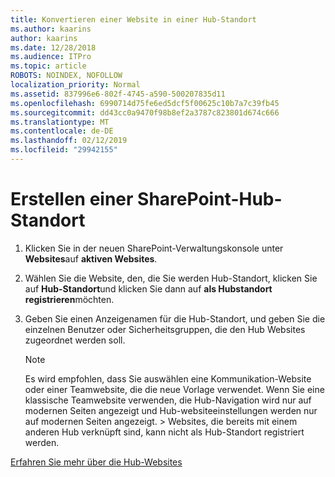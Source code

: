 ```yaml
---
title: Konvertieren einer Website in einer Hub-Standort
ms.author: kaarins
author: kaarins
ms.date: 12/28/2018
ms.audience: ITPro
ms.topic: article
ROBOTS: NOINDEX, NOFOLLOW
localization_priority: Normal
ms.assetid: 837996e6-802f-4745-a590-500207835d11
ms.openlocfilehash: 6990714d75fe6ed5dcf5f00625c10b7a7c39fb45
ms.sourcegitcommit: dd43cc0a9470f98b8ef2a3787c823801d674c666
ms.translationtype: MT
ms.contentlocale: de-DE
ms.lasthandoff: 02/12/2019
ms.locfileid: "29942155"
---
```

# <a name="create-a-sharepoint-hub-site"></a>Erstellen einer SharePoint-Hub-Standort

1. Klicken Sie in der neuen SharePoint-Verwaltungskonsole unter **Websites**auf **aktiven Websites**. 
    
2. Wählen Sie die Website, den, die Sie werden Hub-Standort, klicken Sie auf **Hub-Standort**und klicken Sie dann auf **als Hubstandort registrieren**möchten. 
    
3. Geben Sie einen Anzeigenamen für die Hub-Standort, und geben Sie die einzelnen Benutzer oder Sicherheitsgruppen, die den Hub Websites zugeordnet werden soll.
    
    > [!NOTE]
    >  Es wird empfohlen, dass Sie auswählen eine Kommunikation-Website oder einer Teamwebsite, die die neue Vorlage verwendet. Wenn Sie eine klassische Teamwebsite verwenden, die Hub-Navigation wird nur auf modernen Seiten angezeigt und Hub-websiteeinstellungen werden nur auf modernen Seiten angezeigt. > Websites, die bereits mit einem anderen Hub verknüpft sind, kann nicht als Hub-Standort registriert werden. 
  
[Erfahren Sie mehr über die Hub-Websites](https://go.microsoft.com/fwlink/?linkid=869149)
  

